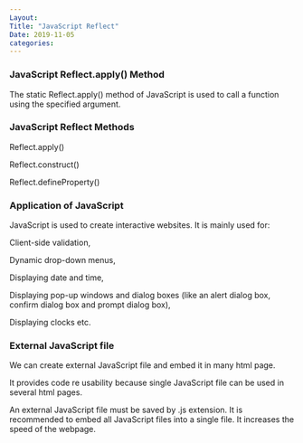 ```yaml
---
Layout:
Title: "JavaScript Reflect"
Date: 2019-11-05
categories:
---
```


### JavaScript Reflect.apply() Method
The static Reflect.apply() method of JavaScript is used to call a function using the specified argument.

### JavaScript Reflect Methods
Reflect.apply()

Reflect.construct()

Reflect.defineProperty()

### Application of JavaScript
JavaScript is used to create interactive websites. It is mainly used for:

Client-side validation,

Dynamic drop-down menus,

Displaying date and time,

Displaying pop-up windows and dialog boxes (like an alert dialog box, confirm dialog box and prompt dialog box),

Displaying clocks etc.

### External JavaScript file
We can create external JavaScript file and embed it in many html page.

It provides code re usability because single JavaScript file can be used in several html pages.

An external JavaScript file must be saved by .js extension. It is recommended to embed all JavaScript files into a single file. It increases the speed of the webpage.

